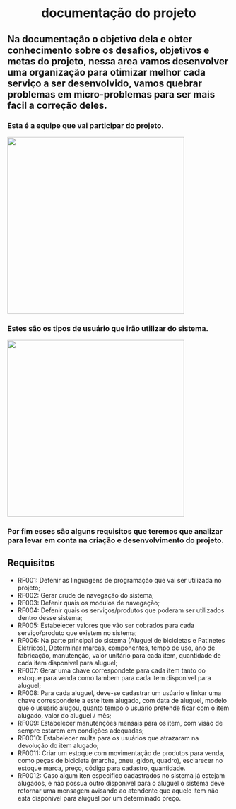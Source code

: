 <h1 align="center"> documentação do projeto </h1>


<h2> Na documentação o objetivo dela e obter conhecimento sobre os desafios, objetivos e metas do projeto, nessa area vamos desenvolver uma organização para otimizar melhor cada serviço a ser desenvolvido, vamos quebrar problemas em micro-problemas para ser mais facil a correção deles. </h2>

<h3> Esta é a equipe que vai participar do projeto. </h3>

<image src= "https://github.com/Lima404/Locadora-de-bicicletas-e-patins-eletricos/blob/main/imagens/imagem.png" width=400/>

<h3> Estes são os tipos de usuário que irão utilizar do sistema. </h3>

<image src= "https://github.com/Lima404/Locadora-de-bicicletas-e-patins-eletricos/blob/main/imagens/perfil.png" width=400/>

<h3> Por fim esses são alguns requisitos que teremos que analizar para levar em conta na criação e desenvolvimento do projeto. </h3>

<h2> Requisitos </h2>

- RF001: Defenir as linguagens de programação que vai ser utilizada no projeto;
- RF002: Gerar crude de navegação do sistema;
- RF003: Defenir quais os modulos de navegação;
- RF004: Defenir quais os serviços/produtos que poderam ser utilizados dentro desse sistema;
- RF005: Estabelecer valores que vão ser cobrados para cada serviço/produto que existem no sistema;
- RF006: Na parte principal do sistema (Aluguel de bicicletas e Patinetes Elétricos), Determinar marcas, componentes, tempo de uso, ano de fabricação, manutenção, valor unitário para cada item, quantidade de cada item disponivel para aluguel;
- RF007: Gerar uma chave correspondete para cada item tanto do estoque para venda como tambem para cada item disponivel para aluguel;
- RF008: Para cada aluguel, deve-se cadastrar um usúario e linkar uma chave correspondete a este item alugado, com data de aluguel, modelo que o usuario alugou, quanto tempo o usuário pretende ficar com o item alugado, valor do aluguel / mês;
- RF009: Estabelecer manutenções mensais para os item, com visão de sempre estarem em condições adequadas;
- RF0010: Estabelecer multa para os usuários que atrazaram na devolução do item alugado;
- RF0011: Criar um estoque com movimentação de produtos para venda, como peças de bicicleta (marcha, pneu, gidon, quadro), esclarecer no estoque marca, preço, código para cadastro, quantidade.
- RF0012: Caso algum iten especifico cadastrados no sistema já estejam alugados, e não possua outro disponivel para o aluguel o sistema deve retornar uma mensagem avisando ao atendente que aquele item não esta disponivel para aluguel por um determinado preço.
